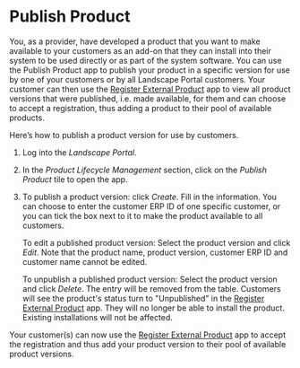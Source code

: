 <!-- loio55d19e40d93248c49719625efbe49c6c -->

# Publish Product

You, as a provider, have developed a product that you want to make available to your customers as an add-on that they can install into their system to be used directly or as part of the system software. You can use the Publish Product app to publish your product in a specific version for use by one of your customers or by all Landscape Portal customers. Your customer can then use the [Register External Product](register-external-product-b90f70d.md) app to view all product versions that were published, i.e. made available, for them and can choose to accept a registration, thus adding a product to their pool of available products.

Here’s how to publish a product version for use by customers.

1.  Log into the *Landscape Portal*.
2.  In the *Product Lifecycle Management* section, click on the *Publish Product* tile to open the app.
3.  To publish a product version: click *Create*. Fill in the information. You can choose to enter the customer ERP ID of one specific customer, or you can tick the box next to it to make the product available to all customers.

    To edit a published product version: Select the product version and click *Edit*. Note that the product name, product version, customer ERP ID and customer name cannot be edited.

    To unpublish a published product version: Select the product version and click *Delete*. The entry will be removed from the table. Customers will see the product's status turn to "Unpublished" in the [Register External Product](register-external-product-b90f70d.md) app. They will no longer be able to install the product. Existing installations will not be affected.


Your customer\(s\) can now use the [Register External Product](register-external-product-b90f70d.md) app to accept the registration and thus add your product version to their pool of available product versions.

